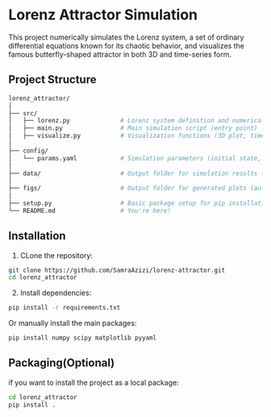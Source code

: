 # Lorenz Attractor Simulation


This project numerically simulates the Lorenz system, a set of ordinary differential equations known for its chaotic behavior, and visualizes the famous butterfly-shaped attractor in both 3D and time-series form.

## Project Structure

```bash
lorenz_attractor/
│
├── src/
│   ├── lorenz.py              # Lorenz system definition and numerical solver
│   ├── main.py                # Main simulation script (entry point)
│   ├── visualize.py           # Visualization functions (3D plot, time series)
│
├── config/
│   └── params.yaml            # Simulation parameters (initial state, sigma, rho, etc.)
│
├── data/                      # Output folder for simulation results (auto-created)
│
├── figs/                      # Output folder for generated plots (auto-created)
│
├── setup.py                   # Basic package setup for pip installation
└── README.md                  # You're here!
```

## Installation

1. CLone the repository:
```bash
git clone https://github.com/SamraAzizi/lorenz-attractor.git
cd lorenz_attractor
```

2. Install dependencies:
```bash
pip install -r requirements.txt

```
Or manually install the main packages:
```bash
pip install numpy scipy matplotlib pyyaml

```

## Packaging(Optional)

if you want to install the project as a local package:
```bash
cd lorenz_attractor
pip install .

```
##